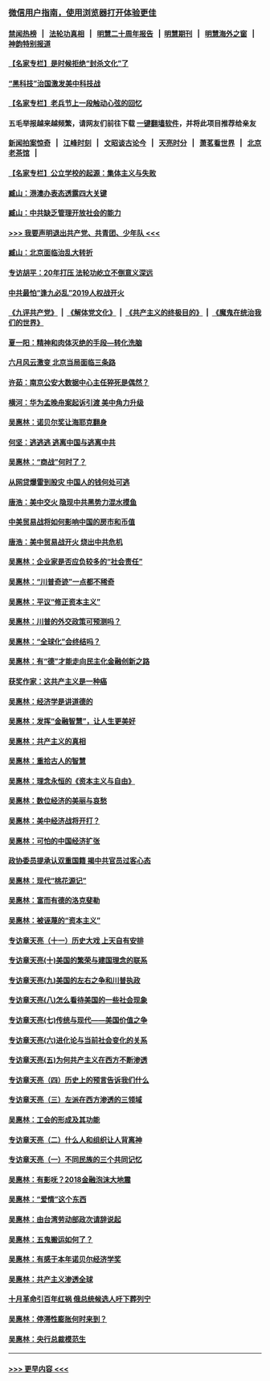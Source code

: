 ### [微信用户指南，使用浏览器打开体验更佳](https://github.com/gfw-breaker/banned-news1/blob/master/indexes/wechat-guide.md?t=0)
#### [禁闻热榜](热点新闻.md?t=0)  &nbsp;&nbsp;|&nbsp;&nbsp; [法轮功真相](https://github.com/gfw-breaker/truth/blob/master/README.md?t=0) &nbsp;&nbsp;|&nbsp;&nbsp; [明慧二十周年报告](https://github.com/gfw-breaker/mh-reports/blob/master/README.md?t=0) &nbsp;&nbsp;|&nbsp;&nbsp;[明慧期刊](https://github.com/gfw-breaker/mh-qikan) &nbsp;&nbsp;|&nbsp;&nbsp; [明慧海外之窗](https://github.com/gfw-breaker/mh-news/blob/master/README.md?t=0) &nbsp;&nbsp;|&nbsp;&nbsp; [神韵特别报道](https://github.com/gfw-breaker/mh-news/blob/master/shenyun.md?t=0)
#### [【名家专栏】是时候拒绝“封杀文化”了](../pages/nsc423/n11814093.md?t=02102333) 
#### [“黑科技”治国激发美中科技战](../pages/nsc423/n11638056.md?t=02102333) 
#### [【名家专栏】老兵节上一段触动心弦的回忆](../pages/nsc423/n11646016.md?t=02102333) 
#### 五毛举报越来越频繁，请网友们前往下载 [一键翻墙软件](https://github.com/gfw-breaker/ssr-accounts)，并将此项目推荐给亲友
#### [新闻拍案惊奇](https://github.com/gfw-breaker/banned-news1/blob/master/pages/link4.md) &nbsp;&nbsp;|&nbsp;&nbsp; [江峰时刻](https://github.com/gfw-breaker/banned-news1/blob/master/pages/link4.md) &nbsp;&nbsp;|&nbsp;&nbsp; [文昭谈古论今](https://github.com/gfw-breaker/banned-news1/blob/master/pages/link4.md) &nbsp;&nbsp;|&nbsp;&nbsp; [天亮时分](https://github.com/gfw-breaker/banned-news1/blob/master/pages/link4.md) &nbsp;&nbsp;|&nbsp;&nbsp; [萧茗看世界](https://github.com/gfw-breaker/banned-news1/blob/master/pages/link4.md) &nbsp;&nbsp;|&nbsp;&nbsp; [北京老茶馆](https://github.com/gfw-breaker/banned-news1/blob/master/pages/link4.md) &nbsp;&nbsp;|&nbsp;&nbsp; 
#### [【名家专栏】公立学校的起源：集体主义与失败](../pages/nsc423/n11601833.md?t=02102333) 
#### [臧山：港澳办表态透露四大关键](../pages/nsc423/n11421628.md?t=02102333) 
#### [臧山：中共缺乏管理开放社会的能力](../pages/nsc423/n11407457.md?t=02102333) 
#### [>>> 我要声明退出共产党、共青团、少年队 <<<](https://github.com/begood0513/goodnews/blob/master/quit/letter.md) 
#### [臧山：北京面临治乱大转折](../pages/nsc423/n11406895.md?t=02102333) 
#### [专访胡平：20年打压 法轮功屹立不倒意义深远](../pages/nsc423/n11398800.md?t=02102333) 
#### [中共最怕“逢九必乱”2019人权战开火](../pages/nsc423/n11385248.md?t=02102333) 
#### [《九评共产党》](https://github.com/begood0513/9ping.md/blob/master/README.md) &nbsp;|&nbsp; [《解体党文化》](../../../../jtdwh.md/blob/master/README.md)  &nbsp;|&nbsp; [《共产主义的终极目的》](../../../../gczydzjmd.md/blob/master/README.md) &nbsp;|&nbsp; [《魔鬼在统治我们的世界》](../../../../mgztzwmdsj.md/blob/master/README.md) 
#### [夏一阳：精神和肉体灭绝的手段—转化洗脑](../pages/nsc423/n11368250.md?t=02102333) 
#### [六月风云激变 北京当局面临三条路](../pages/nsc423/n11313668.md?t=02102333) 
#### [许茹：南京公安大数据中心主任猝死是偶然？](../pages/nsc423/n11064744.md?t=02102333) 
#### [横河：华为孟晚舟案起诉引渡 美中角力升级](../pages/nsc423/n11027230.md?t=02102333) 
#### [吴惠林：诺贝尔奖让海耶克翻身](../pages/nsc423/n10890049.md?t=02102333) 
#### [何坚：逃逃逃 逃离中国与逃离中共](../pages/nsc423/n10592891.md?t=02102333) 
#### [吴惠林：“商战”何时了？](../pages/nsc423/n10573558.md?t=02102333) 
#### [从网贷爆雷到股灾 中国人的钱何处可逃](../pages/nsc423/n10572800.md?t=02102333) 
#### [唐浩：美中交火 隐现中共黑势力混水摸鱼](../pages/nsc423/n10544040.md?t=02102333) 
#### [中美贸易战将如何影响中国的房市和币值](../pages/nsc423/n10543697.md?t=02102333) 
#### [唐浩：美中贸易战开火 烧出中共危机](../pages/nsc423/n10540126.md?t=02102333) 
#### [吴惠林：企业家是否应负较多的“社会责任”](../pages/nsc423/n10535022.md?t=02102333) 
#### [吴惠林：“川普奇迹”一点都不稀奇](../pages/nsc423/n10512808.md?t=02102333) 
#### [吴惠林：平议“修正资本主义”](../pages/nsc423/n10495724.md?t=02102333) 
#### [吴惠林：川普的外交政策可预测吗？](../pages/nsc423/n10462387.md?t=02102333) 
#### [吴惠林：“全球化”会终结吗？](../pages/nsc423/n10452838.md?t=02102333) 
#### [吴惠林：有“德”才能走向民主化金融创新之路](../pages/nsc423/n10432292.md?t=02102333) 
#### [获奖作家：这共产主义是一种癌](../pages/nsc423/n10431541.md?t=02102333) 
#### [吴惠林：经济学是讲道德的](../pages/nsc423/n10398014.md?t=02102333) 
#### [吴惠林：发挥“金融智慧”，让人生更美好](../pages/nsc423/n10375019.md?t=02102333) 
#### [吴惠林：共产主义的真相](../pages/nsc423/n10351394.md?t=02102333) 
#### [吴惠林：重拾古人的智慧](../pages/nsc423/n10337691.md?t=02102333) 
#### [吴惠林：理念永恒的《资本主义与自由》](../pages/nsc423/n10316274.md?t=02102333) 
#### [吴惠林：数位经济的美丽与哀愁](../pages/nsc423/n10292946.md?t=02102333) 
#### [吴惠林：美中经济战将开打？](../pages/nsc423/n10258825.md?t=02102333) 
#### [吴惠林：可怕的中国经济扩张](../pages/nsc423/n10219147.md?t=02102333) 
#### [政协委员提承认双重国籍 揭中共官员过客心态](../pages/nsc423/n10208809.md?t=02102333) 
#### [吴惠林：现代“桃花源记”](../pages/nsc423/n10185234.md?t=02102333) 
#### [吴惠林：富而有德的洛克斐勒](../pages/nsc423/n10142264.md?t=02102333) 
#### [吴惠林：被诬蔑的“资本主义”](../pages/nsc423/n10124816.md?t=02102333) 
#### [专访章天亮（十一）历史大戏 上天自有安排](../pages/nsc423/n10094905.md?t=02102333) 
#### [专访章天亮(十)美国的繁荣与建国理念的联系](../pages/nsc423/n10094899.md?t=02102333) 
#### [专访章天亮(九)美国的左右之争和川普执政](../pages/nsc423/n10094889.md?t=02102333) 
#### [专访章天亮(八)怎么看待美国的一些社会现象](../pages/nsc423/n10094857.md?t=02102333) 
#### [专访章天亮(七)传统与现代——美国价值之争](../pages/nsc423/n10093140.md?t=02102333) 
#### [专访章天亮(六)进化论与当前社会变化的关系](../pages/nsc423/n10092036.md?t=02102333) 
#### [专访章天亮(五)为何共产主义在西方不断渗透](../pages/nsc423/n10083620.md?t=02102333) 
#### [专访章天亮（四）历史上的预言告诉我们什么](../pages/nsc423/n10083606.md?t=02102333) 
#### [专访章天亮（三）左派在西方渗透的三领域](../pages/nsc423/n10081115.md?t=02102333) 
#### [吴惠林：工会的形成及其功能](../pages/nsc423/n10080633.md?t=02102333) 
#### [专访章天亮（二）什么人和组织让人背离神](../pages/nsc423/n10076637.md?t=02102333) 
#### [专访章天亮（一）不同民族的三个共同记忆](../pages/nsc423/n10074188.md?t=02102333) 
#### [吴惠林：有影呒？2018金融泡沫大地震](../pages/nsc423/n10040534.md?t=02102333) 
#### [吴惠林：“爱情”这个东西](../pages/nsc423/n10019423.md?t=02102333) 
#### [吴惠林：由台湾劳动部政次请辞说起](../pages/nsc423/n9979679.md?t=02102333) 
#### [吴惠林：五鬼搬运如何了？](../pages/nsc423/n9925338.md?t=02102333) 
#### [吴惠林：有感于本年诺贝尔经济学奖](../pages/nsc423/n9871883.md?t=02102333) 
#### [吴惠林：共产主义渗透全球](../pages/nsc423/n9812748.md?t=02102333) 
#### [十月革命引百年红祸 俄总统候选人吁下葬列宁](../pages/nsc423/n9810182.md?t=02102333) 
#### [吴惠林：停滞性膨胀何时来到？](../pages/nsc423/n9764136.md?t=02102333) 
#### [吴惠林：央行总裁模范生](../pages/nsc423/n9728134.md?t=02102333) 

----
#### [ >>> 更早内容 <<< ](../indexes/nsc423-earlier.md)
